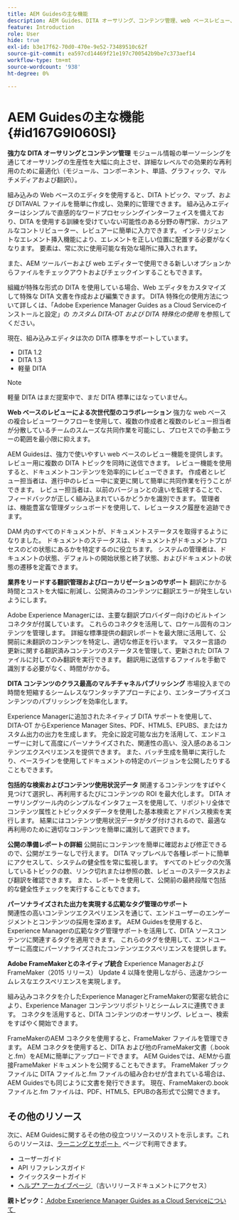 ```yaml
---
title: AEM Guidesの主な機能
description: AEM Guides、DITA オーサリング、コンテンツ管理、web ベースレビュー、翻訳、ローカリゼーション、マルチチャネルパブリッシング、FrameMakerの統合などの主な機能について説明します。
feature: Introduction
role: User
hide: true
exl-id: b3e17f62-70d0-470e-9e52-73489510c62f
source-git-commit: ea597cd14469f21e197c700542b9be7c373aef14
workflow-type: tm+mt
source-wordcount: '938'
ht-degree: 0%

---
```


# AEM Guidesの主な機能 {#id167G9I060SI}

**強力な DITA オーサリングとコンテンツ管理**
モジュール情報の単一ソーシングを通じてオーサリングの生産性を大幅に向上させ、詳細なレベルでの効果的な再利用のために最適化\（モジュール、コンポーネント、単語、グラフィック、マルチメディアおよび翻訳\）。

組み込みの Web ベースのエディタを使用すると、DITA トピック、マップ、および DITAVAL ファイルを簡単に作成し、効果的に管理できます。 組み込みエディターはシンプルで直感的なワードプロセッシングインターフェイスを備えており、DITA を使用する訓練を受けていない可能性のある分野の専門家、カジュアルなコントリビューター、レビュアーに簡単に入力できます。 インテリジェントなエレメント挿入機能により、エレメントを正しい位置に配置する必要がなくなります。 要素は、常に次に使用可能な有効な場所に挿入されます。

また、AEM ツールバーおよび web エディターで使用できる新しいオプションからファイルをチェックアウトおよびチェックインすることもできます。

組織が特殊な形式の DITA を使用している場合、Web エディタをカスタマイズして特殊な DITA 文書を作成および編集できます。 DITA 特殊化の使用方法について詳しくは、「Adobe Experience Manager Guides as a Cloud Serviceのインストールと設定」の *カスタム DITA-OT および DITA 特殊化の使用* を参照してください。

現在、組み込みエディタは次の DITA 標準をサポートしています。

* DITA 1.2
* DITA 1.3
* 軽量 DITA


>[!NOTE]
>
> 軽量 DITA はまだ提案中で、まだ DITA 標準にはなっていません。

**Web ベースのレビューによる次世代型のコラボレーション**
強力な web ベースの複合レビューワークフローを使用して、複数の作成者と複数のレビュー担当者が分散しているチームのスムーズな共同作業を可能にし、プロセスでの手動エラーの範囲を最小限に抑えます。

AEM Guidesは、強力で使いやすい web ベースのレビュー機能を提供します。 レビュー用に複数の DITA トピックを同時に送信できます。 レビュー機能を使用すると、ドキュメントコンテンツを効率的にレビューできます。 作成者とレビュー担当者は、進行中のレビュー中に変更に関して簡単に共同作業を行うことができます。 レビュー担当者は、以前のバージョンとの違いを監視することで、フィードバックが正しく組み込まれているかどうかを識別できます。 管理者は、機能豊富な管理ダッシュボードを使用して、レビュータスク履歴を追跡できます。

DAM 内のすべてのドキュメントが、ドキュメントステータスを取得するようになりました。 ドキュメントのステータスは、ドキュメントがドキュメントプロセスのどの状態にあるかを特定するのに役立ちます。 システムの管理者は、ドキュメントの状態、デフォルトの開始状態と終了状態、およびドキュメントの状態の遷移を定義できます。

**業界をリードする翻訳管理およびローカリゼーションのサポート**
翻訳にかかる時間とコストを大幅に削減し、公開済みのコンテンツに翻訳エラーが発生しないようにします。

Adobe Experience Managerには、主要な翻訳プロバイダー向けのビルトインコネクタが付属しています。 これらのコネクタを活用して、ロケール固有のコンテンツを管理します。 詳細な標準提供の翻訳レポートを最大限に活用して、公開前に未翻訳のコンテンツを特定し、適切な修正を行います。 マスター言語の更新に関する翻訳済みコンテンツのステータスを管理して、更新された DITA ファイルに対してのみ翻訳を実行できます。 翻訳用に送信するファイルを手動で識別する必要がなく、時間がかかる。

**DITA コンテンツのクラス最高のマルチチャネルパブリッシング**
市場投入までの時間を短縮するシームレスなワンタッチアプローチにより、エンタープライズコンテンツのパブリッシングを効率化します。

Experience Managerに追加されたネイティブ DITA サポートを使用して、DITA-OT からExperience Manager Sites、PDF、HTML5、EPUBS、またはカスタム出力の出力を生成します。 完全に設定可能な出力を活用して、エンドユーザーに対して高度にパーソナライズされた、関連性の高い、没入感のあるコンテンツエクスペリエンスを提供できます。 また、バッチ生成を簡単に実行したり、ベースラインを使用してドキュメントの特定のバージョンを公開したりすることもできます。

**包括的な検索およびコンテンツ使用状況データ**
関連するコンテンツをすばやく見つけて選択し、再利用するたびにコンテンツの ROI を最大化します。 DITA オーサリングツール内のシンプルなインタフェースを使用して、リポジトリ全体でコンテンツ属性とトピックメタデータを使用した基本検索とアドバンス検索を実行します。 結果にはコンテンツ使用状況データがタグ付けされるので、最適な再利用のために適切なコンテンツを簡単に識別して選択できます。

**公開の準備レポートの詳細**
公開前にコンテンツを簡単に確認および修正できるので、公開がエラーなしで行えます。 DITA マップレベルで各種レポートに簡単にアクセスして、システムの健全性を常に監視します。 すべてのトピックの欠落しているトピックの数、リンク切れまたは参照の数、レビューのステータスおよび翻訳を確認できます。 また、レポートを使用して、公開前の最終段階で包括的な健全性チェックを実行することもできます。

**パーソナライズされた出力を実現する広範なタグ管理のサポート**\
関連性の高いコンテンツエクスペリエンスを通じて、エンドユーザーのエンゲージメントとコンテンツの採用を深めます。 AEM Guidesを使用すると、Experience Managerの広範なタグ管理サポートを活用して、DITA ソースコンテンツに関連するタグを適用できます。 これらのタグを使用して、エンドユーザーに高度にパーソナライズされたコンテンツエクスペリエンスを提供します。

**Adobe FrameMakerとのネイティブ統合**
Experience ManagerおよびFrameMaker（2015 リリース） Update 4 以降を使用しながら、迅速かつシームレスなエクスペリエンスを実現します。

組み込みコネクタを介したExperience ManagerとFrameMakerの緊密な統合により、Experience Manager コンテンツリポジトリとシームレスに連携できます。 コネクタを活用すると、DITA コンテンツのオーサリング、レビュー、検索をすばやく開始できます。

FrameMakerのAEM コネクタを使用すると、FrameMaker ファイルを管理できます。 AEM コネクタを使用すると、DITA および他のFrameMaker文書（.book と.fm）をAEMに簡単にアップロードできます。 AEM Guidesでは、AEMから直接FrameMaker ドキュメントを公開することもできます。 FrameMaker ブックファイルに DITA ファイルと.fm ファイルの組み合わせが含まれている場合は、AEM Guidesでも同じように文書を発行できます。 現在、FrameMakerの.book ファイルと.fm ファイルは、PDF、HTML5、EPUBの各形式で公開できます。

## その他のリソース

次に、AEM Guidesに関するその他の役立つリソースのリストを示します。これらのリソースは、[&#x200B; ラーニングとサポート &#x200B;](https://helpx.adobe.com/jp/support/xml-documentation-for-experience-manager.html) ページで利用できます。

* ユーザーガイド
* API リファレンスガイド
* クイックスタートガイド
* [&#x200B; ヘルプ* アーカイブページ &#x200B;](https://helpx.adobe.com/jp/xml-documentation-for-experience-manager/archive.html) （古いリリースドキュメントにアクセス）

**親トピック：**&#x200B;[&#x200B; Adobe Experience Manager Guides as a Cloud Serviceについて &#x200B;](../user-guide/intro.md)
